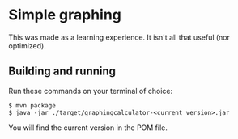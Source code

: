 # Simple graphing 

This was made as a learning experience. It isn't all that useful (nor optimized).

## Building and running

Run these commands on your terminal of choice:

```console
$ mvn package
$ java -jar ./target/graphingcalculator-<current version>.jar
```

You will find the current version in the POM file.